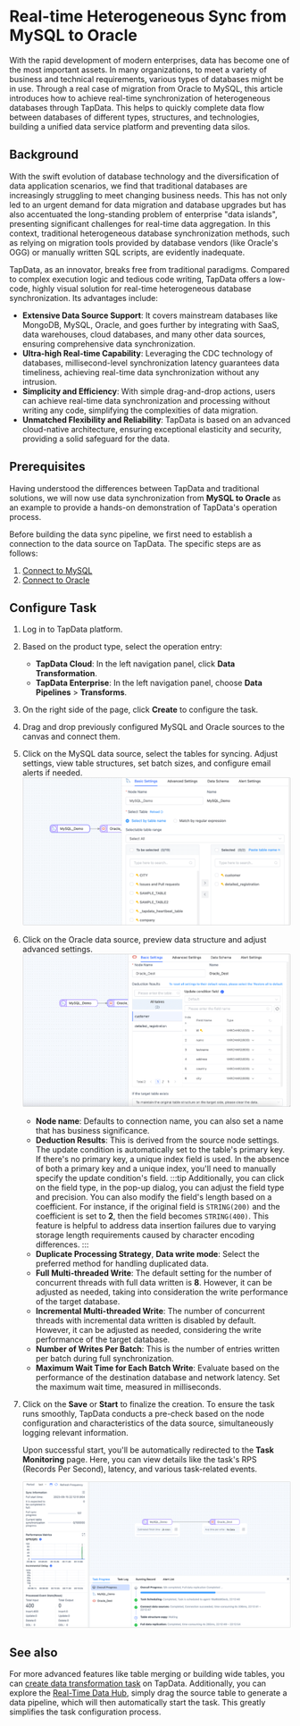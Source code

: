 # Real-time Heterogeneous Sync from MySQL to Oracle


With the rapid development of modern enterprises, data has become one of the most important assets. In many organizations, to meet a variety of business and technical requirements, various types of databases might be in use. Through a real case of migration from Oracle to MySQL, this article introduces how to achieve real-time synchronization of heterogeneous databases through TapData. This helps to quickly complete data flow between databases of different types, structures, and technologies, building a unified data service platform and preventing data silos.

## Background

With the swift evolution of database technology and the diversification of data application scenarios, we find that traditional databases are increasingly struggling to meet changing business needs. This has not only led to an urgent demand for data migration and database upgrades but has also accentuated the long-standing problem of enterprise "data islands", presenting significant challenges for real-time data aggregation. In this context, traditional heterogeneous database synchronization methods, such as relying on migration tools provided by database vendors (like Oracle's OGG) or manually written SQL scripts, are evidently inadequate.

TapData, as an innovator, breaks free from traditional paradigms. Compared to complex execution logic and tedious code writing, TapData offers a low-code, highly visual solution for real-time heterogeneous database synchronization. Its advantages include:

- **Extensive Data Source Support**: It covers mainstream databases like MongoDB, MySQL, Oracle, and goes further by integrating with SaaS, data warehouses, cloud databases, and many other data sources, ensuring comprehensive data synchronization.
- **Ultra-high Real-time Capability**: Leveraging the CDC technology of databases, millisecond-level synchronization latency guarantees data timeliness, achieving real-time data synchronization without any intrusion.
- **Simplicity and Efficiency**: With simple drag-and-drop actions, users can achieve real-time data synchronization and processing without writing any code, simplifying the complexities of data migration.
- **Unmatched Flexibility and Reliability**: TapData is based on an advanced cloud-native architecture, ensuring exceptional elasticity and security, providing a solid safeguard for the data.



## Prerequisites

Having understood the differences between TapData and traditional solutions, we will now use data synchronization from **MySQL to Oracle** as an example to provide a hands-on demonstration of TapData's operation process.

Before building the data sync pipeline, we first need to establish a connection to the data source on TapData. The specific steps are as follows:

1. [Connect to MySQL](../../connectors/on-prem-databases/mysql.md)
2. [Connect to Oracle](../../connectors/on-prem-databases/oracle.md)

## Configure Task

1. Log in to TapData platform.

2. Based on the product type, select the operation entry:

   * **TapData Cloud**: In the left navigation panel, click **Data Transformation**.
   * **TapData Enterprise**: In the left navigation panel, choose **Data Pipelines** > **Transforms**.

3. On the right side of the page, click **Create** to configure the task.

4. Drag and drop previously configured MySQL and Oracle sources to the canvas and connect them.

5. Click on the MySQL data source, select the tables for syncing.
   Adjust settings, view table structures, set batch sizes, and configure email alerts if needed.
   ![Select Tables](../../images/on_prem_select_mysql_table.png)

6. Click on the Oracle data source, preview data structure and adjust advanced settings.
   ![Oracle Node Settings](../../images/oracle_node_setting.png)

   * **Node name**: Defaults to connection name, you can also set a name that has business significance.
   * **Deduction Results**: This is derived from the source node settings. The update condition is automatically set to the table's primary key. If there's no primary key, a unique index field is used. In the absence of both a primary key and a unique index, you'll need to manually specify the update condition's field.
     :::tip
     Additionally, you can click on the field type, in the pop-up dialog, you can adjust the field type and precision. You can also modify the field's length based on a coefficient. For instance, if the original field is `STRING(200)` and the coefficient is set to **2**, then the field becomes `STRING(400)`. This feature is helpful to address data insertion failures due to varying storage length requirements caused by character encoding differences.
     :::
   * **Duplicate Processing Strategy**, **Data write mode**: Select the preferred method for handling duplicated data.
   * **Full Multi-threaded Write**: The default setting for the number of concurrent threads with full data written is **8**. However, it can be adjusted as needed, taking into consideration the write performance of the target database.
   * **Incremental Multi-threaded Write**: The number of concurrent threads with incremental data written is disabled by default. However, it can be adjusted as needed, considering the write performance of the target database.
   * **Number of Writes Per Batch**: This is the number of entries written per batch during full synchronization.
   * **Maximum Wait Time for Each Batch Write**: Evaluate based on the performance of the destination database and network latency. Set the maximum wait time, measured in milliseconds.

7. Click on the **Save** or **Start** to finalize the creation. To ensure the task runs smoothly, TapData conducts a pre-check based on the node configuration and characteristics of the data source, simultaneously logging relevant information.

   Upon successful start, you'll be automatically redirected to the **Task Monitoring** page. Here, you can view details like the task's RPS (Records Per Second), latency, and various task-related events.

   ![Monitor Task](../../images/monitor_mysql_to_oracle.png)

## See also

For more advanced features like table merging or building wide tables, you can [create data transformation task](../../design-incremental-views/create-views/README.md.md) on TapData. Additionally, you can explore the [Real-Time Data Hub](../../operational-data-hub/set-up-odh.md), simply drag the source table to generate a data pipeline, which will then automatically start the task. This greatly simplifies the task configuration process.